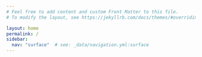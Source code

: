 ```yaml
---
# Feel free to add content and custom Front Matter to this file.
# To modify the layout, see https://jekyllrb.com/docs/themes/#overriding-theme-defaults

layout: home
permalink: /
sidebar:
  nav: "surface"  # see: _data/navigation.yml:surface
---
```

